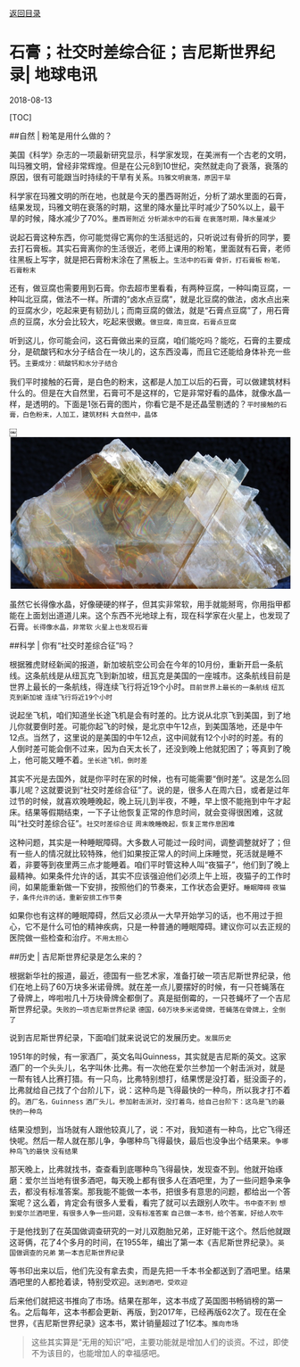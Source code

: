 [返回目录](../index.html)

# 石膏；社交时差综合征；吉尼斯世界纪录| 地球电讯

2018-08-13

[TOC]

##自然 | 粉笔是用什么做的？

美国《科学》杂志的一项最新研究显示，科学家发现，在美洲有一个古老的文明，叫玛雅文明，曾经非常辉煌。但是在公元8到10世纪，突然就走向了衰落，衰落的原因，很有可能跟当时持续的干旱有关系。`玛雅文明衰落，原因干旱`

科学家在玛雅文明的所在地，也就是今天的墨西哥附近，分析了湖水里面的石膏，结果发现，玛雅文明在衰落的时期，这里的降水量比平时减少了50%以上，最干旱的时候，降水减少了70%。`墨西哥附近` `分析湖水中的石膏` `在衰落时期，降水量减少`

说起石膏这种东西，你可能觉得它离你的生活挺远的，只听说过有骨折的同学，要去打石膏板。其实石膏离你的生活很近，老师上课用的粉笔，里面就有石膏，老师往黑板上写字，就是把石膏粉末涂在了黑板上。`生活中的石膏` `骨折，打石膏板` `粉笔，石膏粉末`

还有，做豆腐也需要用到石膏。你去超市里看看，有两种豆腐，一种叫南豆腐，一种叫北豆腐，做法不一样。所谓的“卤水点豆腐”，就是北豆腐的做法，卤水点出来的豆腐水少，吃起来更有韧劲儿；而南豆腐的做法，就是“石膏点豆腐”了，用石膏点的豆腐，水分会比较大，吃起来很嫩。`做豆腐，南豆腐，石膏点豆腐`

听到这儿，你可能会问，这石膏做出来的豆腐，咱们能吃吗？能吃，石膏的主要成分，是硫酸钙和水分子结合在一块儿的，这东西没毒，而且它还能给身体补充一些钙。`主要成分：硫酸钙和水分子结合`

我们平时接触的石膏，是白色的粉末，这都是人加工以后的石膏，可以做建筑材料什么的。但是在大自然里，石膏可不是这样的，它是非常好看的晶体，就像水晶一样，是透明的。下面是1张石膏的图片，你看它是不是还晶莹剔透的？`平时接触的石膏，白色粉末，人加工，建筑材料` `大自然中，晶体`

￼![plaster](./assets/plaster.png)

虽然它长得像水晶，好像硬硬的样子，但其实非常软，用手就能掰弯，你用指甲都能在上面划出道道儿来。这个东西不光地球上有，现在科学家在火星上，也发现了石膏。`长得像水晶，非常软` `火星上也发现石膏`

##科学 | 你有“社交时差综合征”吗？

根据雅虎财经新闻的报道，新加坡航空公司会在今年的10月份，重新开启一条航线。这条航线是从纽瓦克飞到新加坡，纽瓦克是美国的一座城市。这条航线目前是世界上最长的一条航线，得连续飞行将近19个小时。`目前世界上最长的一条航线` `纽瓦克到新加坡` `连续飞行将近19个小时`

说起坐飞机，咱们知道坐长途飞机是会有时差的。比方说从北京飞到美国，到了地儿你就要倒时差。可能你起飞的时候，是北京中午12点，到美国落地，还是中午12点。当然了，这里说的是美国的中午12点，这中间就有12个小时的时差。有的人倒时差可能会倒不过来，因为白天太长了，还没到晚上他就犯困了；等真到了晚上，他可能又睡不着。`坐长途飞机，倒时差`

其实不光是去国外，就是你平时在家的时候，也有可能需要“倒时差”。这是怎么回事儿呢？这就要说到“社交时差综合征”了。说的是，很多人在周六日，或者是过年过节的时候，就喜欢晚睡晚起，晚上玩儿到半夜，不睡，早上恨不能拖到中午才起床。结果等假期结束，一下子让他恢复正常的作息时间，就会变得很困难，这就叫“社交时差综合征”。`社交时差综合征` `周末晚睡晚起，恢复正常作息困难`

这种问题，其实是一种睡眠障碍。大多数人可能过一段时间，调整调整就好了；但有一些人的情况就比较特殊，他们如果按正常人的时间上床睡觉，死活就是睡不着，非要等到夜里两三点才能睡着。咱们平时管这种人叫“夜猫子”，他们到了晚上最精神。如果条件允许的话，其实不应该强迫他们必须上午上班，夜猫子的工作时间，如果能重新做一下安排，按照他们的节奏来，工作状态会更好。`睡眠障碍` `夜猫子，条件允许的话，重新安排工作节奏`

如果你也有这样的睡眠障碍，然后又必须从一大早开始学习的话，也不用过于担心，它不是什么可怕的精神疾病，只是一种普通的睡眠障碍。建议你可以去正规的医院做一些检查和治疗。`不用太担心`

##历史 | 吉尼斯世界纪录是怎么来的？

根据新华社的报道，最近，德国有一些艺术家，准备打破一项吉尼斯世界纪录，他们在地上码了60万块多米诺骨牌。就在差一点儿要摆好的时候，有一只苍蝇落在了骨牌上，哗啦啦几十万块骨牌全都倒了。真是挺倒霉的，一只苍蝇坏了一个吉尼斯世界纪录。`失败的一项吉尼斯世界纪录` `德国，60万块多米诺骨牌，苍蝇落在骨牌上，全倒了`

说到吉尼斯世界纪录，下面咱们就来说说它的发展历史。`发展历史`

1951年的时候，有一家酒厂，英文名叫Guinness，其实就是吉尼斯的英文。这家酒厂的一个头头儿，名字叫休·比弗。有一次他在爱尔兰参加一个射击派对，就是一帮有钱人比赛打猎。有一只鸟，比弗特别想打，结果愣是没打着，挺没面子的，比弗就给自己找了个台阶儿下，说：这种鸟是飞得最快的一种鸟，所以我才打不着的。`酒厂名，Guinness` `酒厂头儿，参加射击派对，没打着鸟，给自己台阶下：这鸟是飞的最快的一种鸟`

结果没想到，当场就有人跟他较真儿了，说：不对，我知道有一种鸟，比它飞得还快呢。然后一帮人就在那儿争，争哪种鸟飞得最快，最后也没争出个结果来。`争哪种鸟飞的最快` `没有结果`

那天晚上，比弗就找书，查查看到底哪种鸟飞得最快，发现查不到。他就开始琢磨：爱尔兰当地有很多酒吧，每天晚上都有很多人在酒吧里，为了一些问题争来争去，都没有标准答案。那我能不能做一本书，把很多有意思的问题，都给出一个答案呢？这么着，肯定会有很多人爱看，看完了就可以去跟别人吹牛。`书中查不到` `想到爱尔兰酒吧里，有很多人争一些问题，没有标准答案` `自己做一本书，给个答案，好给人吹牛`

于是他找到了在英国做调查研究的一对儿双胞胎兄弟，正好能干这个。然后他就跟这哥俩，花了4个多月的时间，在1955年，编出了第一本《吉尼斯世界纪录》。`英国做调查的兄弟` `第一本吉尼斯世界纪录`

等书印出来以后，他们先没有拿去卖，而是先把一千本书全都送到了酒吧里。结果酒吧里的人都抢着读，特别受欢迎。`送到酒吧，受欢迎`

后来他们就把这书推向了市场。结果在那年，这本书成了英国图书畅销榜的第一名。之后每年，这本书都会更新、再版，到2017年，已经再版62次了。现在在全世界，《吉尼斯世界纪录》这本书，累计销量超过了1亿本。`推向市场`

> 这些其实算是“无用的知识”吧，主要功能就是增加人们的谈资。不过，即使不为该目的，也能增加人的幸福感吧。